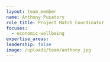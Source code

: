 ```yaml
---
layout: team_member
name: Anthony Pusatory
role_title: Project Match Coordinator
focuses:
  - economic-wellbeing
expertise_areas:
leadership: false
image: /uploads/team/anthony.jpg
---
```


